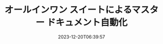 ---
############################# Static ##########################
layout: "family"
date: 2023-12-20T06:39:57
draft: false

product: "Total"
product_tag: "total"

############################# Head ############################
head_title: "ドキュメント自動化 API |オンプレミス API とオンライン サービス"
head_description: "文書操作を簡単かつ無料で自動化します"

############################# Header ##########################
title: "オールインワン スイートによるマスター ドキュメント自動化"
description: |
  わずか数行のコードで、反復的なドキュメント タスクを簡素化し、ワークフローを合理化します。強力な API により統合が簡単になり、インフラストラクチャではなくイノベーションに集中できるようになります。

  変換、署名、表示、注釈付け - 最小限のコードであらゆるドキュメントのタスクを完了します。 Word から PDF、Excel から画像まで、あらゆるものをシームレスに処理します。コードが少ないほど、効果は大きくなります。

  超高速の統合により、文書タスクを自動化し、効率を高め、迅速に行動します。ビジネスにとって本当に重要なことに集中して、時間とリソースを節約します。

############################# Platforms ############################
supported_platforms:
  enable: true  
  head_title: "プラットフォームを選択してください"
  title: "サポートされているプラ​​ットフォーム"
  description: "GroupDocs.Total ライブラリは、次のオペレーティング システムとフレームワークをサポートしています。"
  details_link_title: "もっと詳しく知る"
  items:
    # supported_platforms loop
    - title: ".NET"
      description: "GroupDocs.Total for .NET"
      color: "blue"
      tag: "net"
      link: "/total/net/"
      features_link: "https://docs.groupdocs.com/total/net/system-requirements/"
      features:
        # features loop
        - content: ".NET Framework 4.6.2+  <br>  .NET Core 3.1  <br>  .NET 6+"
          rows: "3"
        # features loop
        - content: "Windows, Linux"
          rows: "1"
        # features loop
        - content: "200 以上のファイル形式"
          rows: "1"
        # features loop
        - content: "Visual Studio <br> VS Code <br> Rider"
          rows: "15"
    
    # supported_platforms loop
    - title: "Java"
      description: "GroupDocs.Total for Java"
      color: "red"
      tag: "java"
      link: "/total/java/"
      features_link: "https://docs.groupdocs.com/total/java/system-requirements/"
      features:
        # features loop
        - content: "J2SE 8.0 (1.8)+"
          rows: "3"
        # features loop
        - content:  "Windows, Linux, macOS"
          rows: "1"       
        # features loop
        - content: "200 以上のファイル形式"
          rows: "1"
        # features loop
        - content:  "Eclipse <br> NetBeans <br> IntelliJ Idea"
          rows: "3"

############################# Features ############################

features:
  enable: true
  title: "GroupDocs.Total の機能セット"
  description: "すべての個別の GroupDocs 製品の機能を 1 つ屋根の下で統合し、サードパーティ ソフトウェアを使用せずにあらゆるドキュメント タスクを管理する単一のソリューション。"

  items:
    # feature loop
    - icon: "view"
      title: "ドキュメントと画像を表示する"
      content: "ファイルをレンダリングして、HTML、PDF、PNG、JPEG 形式で表示します。"

    # feature loop
    - icon: "convert"
      title: "形式間の変換"
      content: "ファイルをさまざまなソースからさまざまなターゲット形式に変換します。"

    # feature loop
    - icon: "merge"
      title: "複数のファイルを 1 つに結合する"
      content: "複数の PDF、Office などを 1 つのドキュメントにシームレスに結合します。"
    
    # feature loop
    - icon: "settings"
      title: "その他の製品と機能"
      content: "比較、電子歌唱、検索、透かしなど、GroupDocs ドキュメント自動化 API のすべてのセットを探索してください。"


############################# Code samples ############################
# code_samples:
#   enable: true
#   title: "GroupDocs.Total コード サンプル"
#   description: "C#、Java、TypeScript での典型的な GroupDocs.Total 操作の使用例"
#   items:
#     # code sample loop
#     - title: "DOCX ファイルを PDF にレンダリングする方法"
#       content: |
#        Microsoft Word やその他のソフトウェアをインストールしなくても、DOCX ドキュメントを PDF にレンダリングできます。 Web アプリケーションでもデスクトップ アプリケーションでも、アプリケーション内で DOCX ファイルを簡単にロードして表示できます。以下は、DOCX ファイルを PDF にレンダリングする方法の例です。
#       samples:
#         - language: "C#"
#           color: "blue"
#           content: |
#             ```csharp {style=abap}   
#             // レンダリングするDOCXファイルをロードします
#             using (Viewer viewer = new Viewer("sample.docx"))
#             {
#               // DOCX を PDF ファイルにレンダリングする
#               PdfViewOptions viewOptions = new PdfViewOptions();
#               viewer.View(viewOptions);
#             }
#             ```
#         - language: "Java"
#           color: "red"
#           content: |
#             ```java {style=abap}   
#             import com.groupdocs.viewer.Viewer;
#             import com.groupdocs.viewer.options.PdfViewOptions;
#             // ...
#             // レンダリングするDOCXファイルをロードします
#             try (Viewer viewer = new Viewer("sample.docx")) {
#                 // DOCX を PDF ファイルにレンダリングする
#                 PdfViewOptions viewOptions = new PdfViewOptions();
#                 viewer.view(viewOptions);
#             }
#             ```
#         - language: "TypeScript"
#           color: "green"
#           content: |
#             ```javascript {style=abap}  
#             // レンダリングするDOCXファイルをロードします
#             const viewer = new groupdocs.viewer.Viewer("sample.docx")
            
#             // DOCX を PDF ファイルにレンダリングする
#             const viewOptions = groupdocs.viewer.PdfViewOptions(output.pdf)
#             viewer.view(viewOptions)
#             ```


############################# Formats ############################
formats:
  enable: true
  title:  "200 以上のファイル形式をサポート"
  description: "GroupDocs.Total は、最も一般的な [ファイル形式](https://docs.groupdocs.com/total/net/supported-document-formats/) での操作をサポートします。"


############################# Metrics ############################

metrics:
  enable: true
  title: "詳細な指標と統計的洞察"
  description: "当社の主要な数値を詳細に分析し、当社の業績、影響、成長に関する包括的な指標と統計的洞察を提供します。"

  items:
    # metrics loop
    - number: "200+"
      title: "サポートされている形式"
      content: "ドキュメント、画像、CAD 図面などの 200 を超えるファイル形式を手間なく簡単に表示できます。当社の包括的な表示ソリューションを使用すると、互換性の壁を打ち破り、さまざまなファイルに簡単にアクセスできます。"
    # metrics loop
    - number: "550K"
      title: "NuGetのダウンロード"
      content: "当社の NuGet パッケージ ソリューションは、開発者コミュニティで信頼され広く採用されているリソースとなり、無数のプロジェクトにシームレスな統合と貴重な機能を提供します。"

    # metrics loop
    - number: "10+"
      title: "図書館"
      content: "当社の製品には 10 以上のライブラリが含まれており、パフォーマンスを最適化する高度な機能を提供します。これらのライブラリは、比類のない機能でさまざまな開発ニーズを満たすように設計されています。"
    
    # metrics loop
    - number: "100+"
      title: "幸せな顧客"
      content: "世界中の最も象徴的なブランドにサービスを提供しています。なぜ何人もが GroupDocs.Total を愛しているのかを発見してください!シームレスなナビゲーション、便利なコラボレーション、比類のない使いやすさを体験してください。今すぐ参加してください！"


############################# Customers ############################
# logo size X1 => 170:70  X2 => 340 : 140

customers:
  enable: true
  title: "幸せなお客様"
  description: "GroupDocs ライブラリは、世界中の世界的に有名な有名ブランドで採用されています。"

  items:
    # customers loop
    - title: "BenQ Corporation"
      logo: "benq"
    # customers loop
    - title: "Nasdaq Stock Market"
      logo: "nasdaq"
    # customers loop
    - title: "AT&T Inc."
      logo: "att"
    # customers loop
    - title: "AstraZeneca"
      logo: "astrazeneca"
    # customers loop
    - title: "Central Bank of Argentina"
      logo: "argentinacentralbank"
    # customers loop
    - title: "Roche Holding AG"
      logo: "roche"
    # customers loop
    - title: "Capita"
      logo: "capita"
    # customers loop
    - title: "Axa S.A."
      logo: "axa"
    # customers loop
    - title: "Instructure Inc."
      logo: "instructure"
     # customers loop
    - title: "Wipro"
      logo: "wipro"



############################# Actions ############################

actions:
  enable: true
  title: "始める準備はできていますか?"
  description: "GroupDocs.Total の機能を無料で試すか、ライセンスをリクエストしてください"

  items:
    #  loop
    - title: ".NET"
      link: "/total/net/"
      color: "blue"
        #  loop
    - title: "Java"
      link: "/total/java/"
      color: "red"


############################# Faq ############################

faq:
  enable: true
  title: "よくある質問と懸念事項"
  description: "よくある質問への回答を FAQ セクションで見つけて、質問や懸念事項にすばやく対処します。"

  items:
    #  loop
    - question: "GroupDocs.Total とは何ですか?また、他の GroupDocs 製品との違いは何ですか?"
      answer: |
        GroupDocs.Total は、すべての個別の GroupDocs 製品の機能を 1 つのパッケージに結合した包括的なスイートです。これにはいくつかの利点があります: <br><br>
        <ul>
          <li>
            <b>統合された機能:</b> 単一の API 内で、表示、変換、結合、注釈、署名などを含むすべてのドキュメント処理機能にアクセスできます。 <br><br>
          </li>
          <li>
            <b>強化された互換性:</b> GroupDocs.Total は、サポートされているすべてのファイル形式とプラットフォームにわたって一貫した信頼性の高いパフォーマンスを保証し、別の製品を使用するときに発生する可能性のある互換性の問題を排除します。 <br><br>
          </li>
          <li>
            <b>最適化されたパッケージサイズ:</b> このスイートは単一のコンパクトなパッケージとして提供されるため、個別の製品を個別にインストールして使用する場合に比べて、リソースの消費が削減され、アプリケーションへの統合が簡素化されます。
          </li>
        <ul>

    #  loop
    - question: "個別の GroupDocs 製品を購入するのではなく、GroupDocs.Total を選択するのはなぜですか?"
      answer: |
        通常、単一の GroupDocs.Total ライセンスを購入する方が、2 つ以上の個別の GroupDocs 製品のライセンスを購入するよりも費用が安くなります。 <br>
        これは、あなたにとっていくつかの重要な利点となります: <br><br>
        <b>コスト削減:</b> GroupDocs.Total では、個別の製品を購入する場合と比べて大幅な割引が提供されているため、予算をさらに拡張することができます。 <br><br>
        <b>管理の簡素化:</b> GroupDocs.Total を使用すると、すべてを 1 つのライセンスで管理できるため、さまざまな製品の複数のライセンスを追跡および管理する必要がなくなります。これにより、管理タスクが簡素化され、全体的なコストが削減されます。 <br><br>
        ドキュメント管理のニーズを満たす、コスト効率が高く、機能が豊富なソリューションをお探しの場合は、GroupDocs.Total が最適な選択肢です。

    #  loop
    - question: "GroupDocs.Total を使い始めるにはどうすればよいですか?"
      answer: |
        無料トライアルから始めて機能を試し、ニーズを満たすかどうかを確認できます。 GroupDocs は、統合と開発を始めるのに役立つさまざまな [ドキュメント](https://docs.groupdocs.com/total/) リソースと [チュートリアル](https://groupdocs.github.io) も提供します。
        
    #  loop
    - question: "GroupDocs.Total は技術サポートを提供していますか?"
      answer: |
        はい、GroupDocs は、GroupDocs.Total を確実に成功させるための包括的な技術サポートを提供しています。彼らには2つの選択肢があります: <br><br>
        <b>[無料サポートフォーラム](https://forum.groupdocs.com):</b> このフォーラムでは、GroupDocs スタッフとつながり、質問に答え、経験に基づいたソリューションを提供できます。よくある問題や一般的な問い合わせに最適なリソースです。 <br><br>
        <b>[有料サポート ヘルプデスク](https://helpdesk.groupdocs.com):</b> このオプションは、優先的にサポートを提供します。複雑な問題が発生した場合、またはより迅速な解決が必要な場合は、有料サポートを利用すると、パーソナライズされた支援と迅速な応答時間が提供されます。 <br><br>
        GroupDocs は無料と有料の両方のオプションを提供することで、さまざまなニーズと予算に対応し、GroupDocs.Total で成功するために必要なサポートを確実に提供します。

    #  loop
    - question: "GroupDocs.Total はドキュメント操作に追加のソフトウェアを必要としますか?"
      answer: |
        GroupDocs.Total は自己完結型のスイートであり、表示、変換、注釈付け、署名などの基本的なドキュメント操作タスクに追加のサードパーティ ソフトウェアを必要としません。ただし、使用する特定の機能 (スキャンされたドキュメントの OCR など) によっては、外部ライブラリが必要になる場合があります。

############################# Cloud and Apps ############################

cloud_links:
  enable: true
  title: "GroupDocs.トータルソリューション"
  description: "当社のクラウド REST API と無料のオンライン アプリを使用して、アプリケーションでのドキュメント処理を強化します。"

  items:
    #  loop
    - icon: "groupdocs_total-cloud"
      title: "GroupDocs.Total Cloud"
      link: "https://products.groupdocs.cloud/total"
      content: "アプリケーションでの Microsoft Office、PDF ドキュメントの処理を効率的に自動化する堅牢なクラウド ソリューション。"

    #  loop
    - icon: "groupdocs_total-apps"
      title: "GroupDocs.Total Online Apps"
      link: "https://products.groupdocs.app"
      content: "ドキュメントのコンテンツを表示および編集したり、さまざまな Microsoft Office、OpenOffice、画像、その他の一般的なファイル形式を比較および結合したりできる、無料のオンライン Web アプリです。"    

    #  loop
    - icon: "groupdocs_total-windows"
      title: "GroupDocs.Total Windows"
      link: "https://products.groupdocs.app/total/windows"
      content: "あらゆるオペレーティング システム上でドキュメントの変換、注釈付け、比較、署名、組み立て、解析、分類、編集、検索を行うオフライン アプリ。"   

---